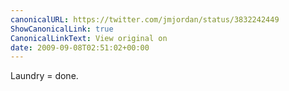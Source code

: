 ```yaml
---
canonicalURL: https://twitter.com/jmjordan/status/3832242449
ShowCanonicalLink: true
CanonicalLinkText: View original on
date: 2009-09-08T02:51:02+00:00
---
```

Laundry = done.